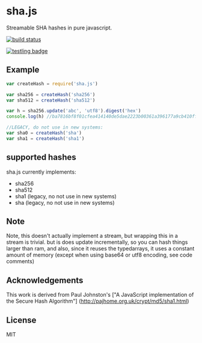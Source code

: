 # sha.js

Streamable SHA hashes in pure javascript.

[![build status](https://secure.travis-ci.org/dominictarr/sha.js.png)](http://travis-ci.org/dominictarr/sha.js)

[![testling badge](https://ci.testling.com/dominictarr/sha.js.png)](https://ci.testling.com/dominictarr/sha.js)

## Example

``` js
var createHash = require('sha.js')

var sha256 = createHash('sha256')
var sha512 = createHash('sha512')

var h = sha256.update('abc', 'utf8').digest('hex')
console.log(h) //ba7816bf8f01cfea414140de5dae2223b00361a396177a9cb410ff61f20015ad

//LEGACY, do not use in new systems:
var sha0 = createHash('sha')
var sha1 = createHash('sha1')


```

## supported hashes

sha.js currently implements:


* sha256
* sha512
* sha1 (legacy, no not use in new systems)
* sha (legacy, no not use in new systems)

## Note

Note, this doesn't actually implement a stream, but wrapping this in a stream is trivial.
but is does update incrementally, so you can hash things larger than ram, and also, since it reuses
the typedarrays, it uses a constant amount of memory (except when using base64 or utf8 encoding,
see code comments)


## Acknowledgements

This work is derived from Paul Johnston's ["A JavaScript implementation of the Secure Hash Algorithm"]
(http://pajhome.org.uk/crypt/md5/sha1.html)



## License

MIT
